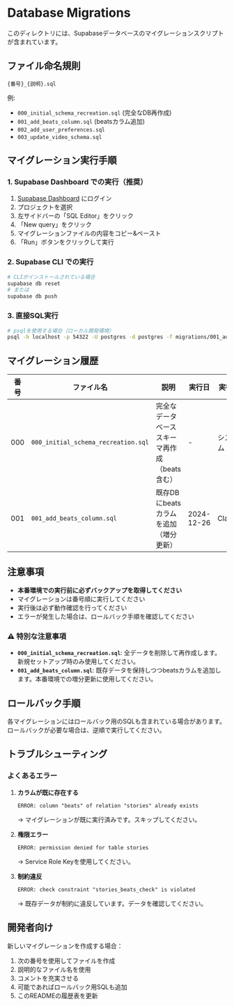 # Database Migrations

このディレクトリには、Supabaseデータベースのマイグレーションスクリプトが含まれています。

## ファイル命名規則

```
{番号}_{説明}.sql
```

例:
- `000_initial_schema_recreation.sql` (完全なDB再作成)
- `001_add_beats_column.sql` (beatsカラム追加)
- `002_add_user_preferences.sql`
- `003_update_video_schema.sql`

## マイグレーション実行手順

### 1. Supabase Dashboard での実行（推奨）

1. [Supabase Dashboard](https://app.supabase.com) にログイン
2. プロジェクトを選択
3. 左サイドバーの「SQL Editor」をクリック
4. 「New query」をクリック
5. マイグレーションファイルの内容をコピー&ペースト
6. 「Run」ボタンをクリックして実行

### 2. Supabase CLI での実行

```bash
# CLIがインストールされている場合
supabase db reset
# または
supabase db push
```

### 3. 直接SQL実行

```bash
# psqlを使用する場合（ローカル開発環境）
psql -h localhost -p 54322 -U postgres -d postgres -f migrations/001_add_beats_column.sql
```

## マイグレーション履歴

| 番号 | ファイル名 | 説明 | 実行日 | 実行者 |
|------|------------|------|--------|--------|
| 000 | `000_initial_schema_recreation.sql` | 完全なデータベーススキーマ再作成（beats含む） | - | システム |
| 001 | `001_add_beats_column.sql` | 既存DBにbeatsカラムを追加（増分更新） | 2024-12-26 | Claude |

## 注意事項

- **本番環境での実行前に必ずバックアップを取得してください**
- マイグレーションは番号順に実行してください
- 実行後は必ず動作確認を行ってください
- エラーが発生した場合は、ロールバック手順を確認してください

### ⚠️ 特別な注意事項

- **`000_initial_schema_recreation.sql`**: 全データを削除して再作成します。新規セットアップ時のみ使用してください。
- **`001_add_beats_column.sql`**: 既存データを保持しつつbeatsカラムを追加します。本番環境での増分更新に使用してください。

## ロールバック手順

各マイグレーションにはロールバック用のSQLも含まれている場合があります。
ロールバックが必要な場合は、逆順で実行してください。

## トラブルシューティング

### よくあるエラー

1. **カラムが既に存在する**
   ```
   ERROR: column "beats" of relation "stories" already exists
   ```
   → マイグレーションが既に実行済みです。スキップしてください。

2. **権限エラー**
   ```
   ERROR: permission denied for table stories
   ```
   → Service Role Keyを使用してください。

3. **制約違反**
   ```
   ERROR: check constraint "stories_beats_check" is violated
   ```
   → 既存データが制約に違反しています。データを確認してください。

## 開発者向け

新しいマイグレーションを作成する場合：

1. 次の番号を使用してファイルを作成
2. 説明的なファイル名を使用
3. コメントを充実させる
4. 可能であればロールバック用SQLも追加
5. このREADMEの履歴表を更新